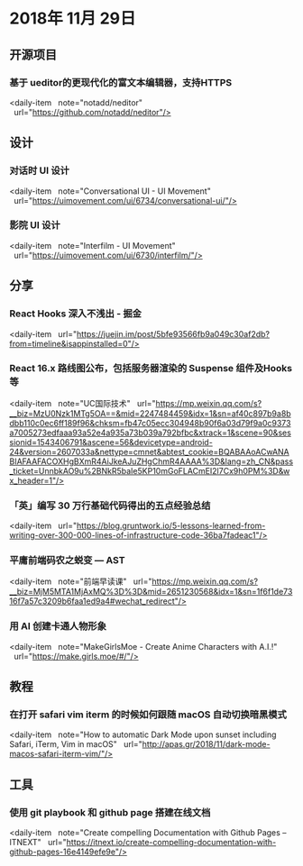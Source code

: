 # 2018年 11月 29日

## 开源项目

### 基于 ueditor的更现代化的富文本编辑器，支持HTTPS

<daily-item
  note="notadd/neditor"
  url="https://github.com/notadd/neditor"/>

## 设计

### 对话时 UI 设计

<daily-item
  note="Conversational UI - UI Movement"
  url="https://uimovement.com/ui/6734/conversational-ui/"/>

### 影院 UI 设计

<daily-item
  note="Interfilm - UI Movement"
  url="https://uimovement.com/ui/6730/interfilm/"/>

## 分享

### React Hooks 深入不浅出 - 掘金

<daily-item
  url="https://juejin.im/post/5bfe93566fb9a049c30af2db?from=timeline&isappinstalled=0"/>

### React 16.x 路线图公布，包括服务器渲染的 Suspense 组件及Hooks等

<daily-item
  note="UC国际技术"
  url="https://mp.weixin.qq.com/s?__biz=MzU0Nzk1MTg5OA==&mid=2247484459&idx=1&sn=af40c897b9a8bdbb110c0ec6ff189f96&chksm=fb47c05ecc304948b90f6a03d79f9a0c9373a7005273edfaaa93a52e4a935a73b039a792bfbc&xtrack=1&scene=90&sessionid=1543406791&ascene=56&devicetype=android-24&version=2607033a&nettype=cmnet&abtest_cookie=BQABAAoACwANABIAFAAFACOXHgBXmR4AiJkeAJuZHgChmR4AAAA%3D&lang=zh_CN&pass_ticket=UnnbkAO9u%2BNkR5baIe5KP10mGoFLACmEI2l7Cx9h0PM%3D&wx_header=1"/>

### 「英」编写 30 万行基础代码得出的五点经验总结

<daily-item
  url="https://blog.gruntwork.io/5-lessons-learned-from-writing-over-300-000-lines-of-infrastructure-code-36ba7fadeac1"/>

### 平庸前端码农之蜕变 — AST

<daily-item
  note="前端早读课"
  url="https://mp.weixin.qq.com/s?__biz=MjM5MTA1MjAxMQ%3D%3D&mid=2651230568&idx=1&sn=1f6f1de7316f7a57c3209b6faa1ed9a4#wechat_redirect"/>

### 用 AI 创建卡通人物形象

<daily-item
  note="MakeGirlsMoe - Create Anime Characters with A.I.!"
  url="https://make.girls.moe/#/"/>

## 教程

### 在打开 safari vim iterm 的时候如何跟随 macOS 自动切换暗黑模式

<daily-item
  note="How to automatic Dark Mode upon sunset including Safari, iTerm, Vim in macOS"
  url="http://apas.gr/2018/11/dark-mode-macos-safari-iterm-vim/"/>

## 工具

### 使用 git playbook 和 github page 搭建在线文档

<daily-item
  note="Create compelling Documentation with Github Pages – ITNEXT"
  url="https://itnext.io/create-compelling-documentation-with-github-pages-16e4149efe9e"/>

<daily-footer/>